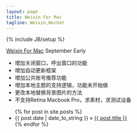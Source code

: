 ```yaml
---
layout: page
title: Weixin For Mac
tagline: Weixin,Wechat
---
```

{% include JB/setup %}

[Weixin For Mac](http://ialaddin.github.io/Weixin-Mac/index.html) <span class="label label-success">September Early</span>
<ul class="posts">
  <li><span class="label label-success">增加关闭窗口，呼出窗口的功能</span></li>
  <li><span class="label label-success">增加自动更新框架</span></li>
  <li><span class="label label-success">增加公共账号推荐功能</span></li>
  <li><span class="label label-success">增加本地主题的支持逻辑，功能未开始做</span></li>
  <li><span class="label label-warning">更改本地替换背景图片的方法</span></li>
  <li><span class="label label-important">不支持Retina Macbook Pro，求素材，求测试设备</span></li>
</ul>


<ul class="posts">
  {% for post in site.posts %}
    <li><span>{{ post.date | date_to_string }}</span> &raquo; <a href="{{ BASE_PATH }}{{ post.url }}">{{ post.title }}</a></li>
  {% endfor %}
</ul>


